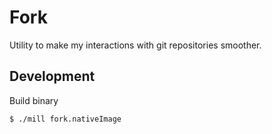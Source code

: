 Fork
====

Utility to make my interactions with git repositories smoother.


Development
-----------

Build binary
```sh
$ ./mill fork.nativeImage
```
